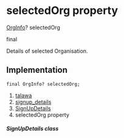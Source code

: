 
<div>

# selectedOrg property

</div>


[OrgInfo](../../models_organization_org_info/OrgInfo-class.html)?
selectedOrg


final




Details of selected Organisation.



## Implementation

``` language-dart
final OrgInfo? selectedOrg;
```







1.  [talawa](../../index.html)
2.  [signup_details](../../views_pre_auth_screens_signup_details/)
3.  [SignUpDetails](../../views_pre_auth_screens_signup_details/SignUpDetails-class.html)
4.  selectedOrg property

##### SignUpDetails class







